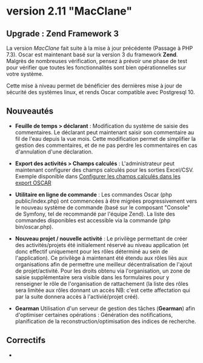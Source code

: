 # version 2.11 "MacClane"

## Upgrade : Zend Framework 3

La version *MacClane* fait suite à la mise à jour précédente (Passage à PHP 7.3). Oscar est maintenant basé sur la version 3 du framework **Zend**. Malgrès de nombreuses vérification, pensez à prévoir une phase de test pour vérifier que toutes les fonctionnalités sont bien opérationnelles sur votre système.

Cette mise à niveau permet de bénéficier des dernières mise à jour de sécurité des systèmes linux, et rends Oscar compatible avec Postgresql 10.

## Nouveautés

 - **Feuille de temps > déclarant** :  Modification du système de saisie des commentaires. Le déclarant peut maintenant saisir son commentaire au fil de l'eau depuis la vue mois. Cette modification permet de simplifier la gestion des commentaires, et de ne pas perdre les commentaires en cas d'annulation d'une déclaration.

 - **Export des activités > Champs calculés** : L'administrateur peut maintenant configurer des champs calculés pour les sorties Excel/CSV. Exemple disponible dans [Configurer les champs calculés dans les export OSCAR](doc/activities-export.md)

 - **Utilitaire en ligne de commande** : Les commandes Oscar (php public/index.php) ont commencées à être migrées progressivement vers le nouveau système de commande (basé sur le composant "Console" de Symfony, tel de recommandé par l'équipe Zend). La liste des commandes disponibles est accessible via la commande (php bin/oscar.php).

 - **Nouveau projet / nouvelle activité** : Le privilège permettant de créer des activités/projets été initialement réservé au niveau application (et donc effectif uniquement pour les rôles déterminé au sein de l'application). Ce privilège à maintenant été étendu aux rôles liès aux organisations afin de permettre une meilleur décentralisation de l'ajout de projet/activité. Pour les droits obtenu via l'organisation, un zone de saisie supplémentaire sera visible dans les formulaires pour y renseigner le rôle de l'organisation de rattachement (la liste des rôles sera limitée aux rôles donnant un accès NB: c'est cette affectation qui par la suite donnera accès à l'activié/projet créé).
 
 - **Gearman** Utilisation d'un serveur de gestion des tâches (**Gearman**) afin d'optimiser certaines opérations : Génération des notifications, planification de la reconstruction/optimisation des indices de recherche.
 
## Correctifs

 -
